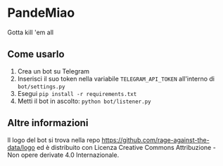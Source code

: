 # PandeMiao
Gotta kill 'em all

## Come usarlo
1. Crea un bot su Telegram
2. Inserisci il suo token nella variabile `TELEGRAM_API_TOKEN` all'interno di `bot/settings.py`
3. Esegui `pip install -r requirements.txt`
4. Metti il bot in ascolto: `python bot/listener.py`

## Altre informazioni
Il logo del bot si trova nella repo https://github.com/rage-against-the-data/logo ed è distribuito con Licenza Creative Commons Attribuzione - Non opere derivate 4.0 Internazionale.

